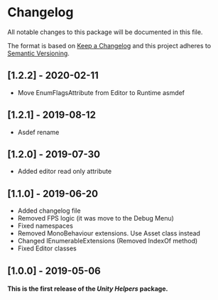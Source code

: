 # Changelog
All notable changes to this package will be documented in this file.

The format is based on [Keep a Changelog](http://keepachangelog.com/en/1.0.0/)
and this project adheres to [Semantic Versioning](http://semver.org/spec/v2.0.0.html).

## [1.2.2] - 2020-02-11
- Move EnumFlagsAttribute from Editor to Runtime asmdef

## [1.2.1] - 2019-08-12
- Asdef rename

## [1.2.0] - 2019-07-30
- Added editor read only attribute

## [1.1.0] - 2019-06-20
- Added changelog file
- Removed FPS logic (it was move to the Debug Menu)
- Fixed namespaces
- Removed MonoBehaviour extensions. Use Asset class instead
- Changed IEnumerableExtensions (Removed IndexOf method)
- Fixed Editor classes

## [1.0.0] - 2019-05-06
#### This is the first release of the *Unity Helpers* package.